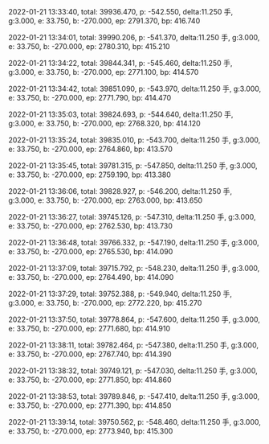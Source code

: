 2022-01-21 13:33:40, total: 39936.470, p: -542.550, delta:11.250 手, g:3.000, e: 33.750, b: -270.000, ep: 2791.370, bp: 416.740

2022-01-21 13:34:01, total: 39990.206, p: -541.370, delta:11.250 手, g:3.000, e: 33.750, b: -270.000, ep: 2780.310, bp: 415.210

2022-01-21 13:34:22, total: 39844.341, p: -545.460, delta:11.250 手, g:3.000, e: 33.750, b: -270.000, ep: 2771.100, bp: 414.570

2022-01-21 13:34:42, total: 39851.090, p: -543.970, delta:11.250 手, g:3.000, e: 33.750, b: -270.000, ep: 2771.790, bp: 414.470

2022-01-21 13:35:03, total: 39824.693, p: -544.640, delta:11.250 手, g:3.000, e: 33.750, b: -270.000, ep: 2768.320, bp: 414.120

2022-01-21 13:35:24, total: 39835.010, p: -543.700, delta:11.250 手, g:3.000, e: 33.750, b: -270.000, ep: 2764.860, bp: 413.570

2022-01-21 13:35:45, total: 39781.315, p: -547.850, delta:11.250 手, g:3.000, e: 33.750, b: -270.000, ep: 2759.190, bp: 413.380

2022-01-21 13:36:06, total: 39828.927, p: -546.200, delta:11.250 手, g:3.000, e: 33.750, b: -270.000, ep: 2763.000, bp: 413.650

2022-01-21 13:36:27, total: 39745.126, p: -547.310, delta:11.250 手, g:3.000, e: 33.750, b: -270.000, ep: 2762.530, bp: 413.730

2022-01-21 13:36:48, total: 39766.332, p: -547.190, delta:11.250 手, g:3.000, e: 33.750, b: -270.000, ep: 2765.530, bp: 414.090

2022-01-21 13:37:09, total: 39715.792, p: -548.230, delta:11.250 手, g:3.000, e: 33.750, b: -270.000, ep: 2764.490, bp: 414.090

2022-01-21 13:37:29, total: 39752.388, p: -549.940, delta:11.250 手, g:3.000, e: 33.750, b: -270.000, ep: 2772.220, bp: 415.270

2022-01-21 13:37:50, total: 39778.864, p: -547.600, delta:11.250 手, g:3.000, e: 33.750, b: -270.000, ep: 2771.680, bp: 414.910

2022-01-21 13:38:11, total: 39782.464, p: -547.380, delta:11.250 手, g:3.000, e: 33.750, b: -270.000, ep: 2767.740, bp: 414.390

2022-01-21 13:38:32, total: 39749.121, p: -547.030, delta:11.250 手, g:3.000, e: 33.750, b: -270.000, ep: 2771.850, bp: 414.860

2022-01-21 13:38:53, total: 39789.846, p: -547.410, delta:11.250 手, g:3.000, e: 33.750, b: -270.000, ep: 2771.390, bp: 414.850

2022-01-21 13:39:14, total: 39750.562, p: -548.460, delta:11.250 手, g:3.000, e: 33.750, b: -270.000, ep: 2773.940, bp: 415.300